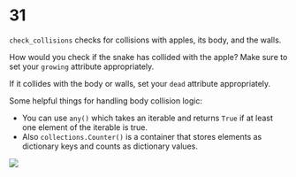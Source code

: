 # 31

`check_collisions` checks for collisions with apples, its body, and the walls.

How would you check if the snake has collided with the apple? Make sure to set your `growing` attribute appropriately.

If it collides with the body or walls, set your `dead` attribute appropriately.

Some helpful things for handling body collision logic:

* You can use  `any()` which takes an iterable and returns `True` if at least one element of the iterable is true.
* Also `collections.Counter()` is a container that stores elements as dictionary keys and counts as dictionary values.

![](https://images.pexels.com/photos/163016/crash-test-collision-60-km-h-distraction-163016.jpeg?auto=compress&cs=tinysrgb&dpr=2&h=650&w=940)

